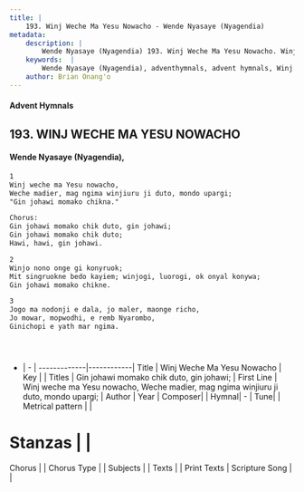 ```yaml
---
title: |
    193. Winj Weche Ma Yesu Nowacho - Wende Nyasaye (Nyagendia)
metadata:
    description: |
        Wende Nyasaye (Nyagendia) 193. Winj Weche Ma Yesu Nowacho. Winj weche ma Yesu nowacho, Weche madier, mag ngima winjiuru ji duto, mondo upargi; "Gin johawi momako chikna."  Chorus: Gin johawi momako chik duto, gin johawi; Gin johawi momako chik duto; Hawi, hawi, gin johawi.  
    keywords:  |
        Wende Nyasaye (Nyagendia), adventhymnals, advent hymnals, Winj Weche Ma Yesu Nowacho, Winj weche ma Yesu nowacho, Weche madier, mag ngima winjiuru ji duto, mondo upargi;. Gin johawi momako chik duto, gin johawi;
    author: Brian Onang'o
---
```


#### Advent Hymnals
## 193. WINJ WECHE MA YESU NOWACHO
####  Wende Nyasaye (Nyagendia),

```txt
1
Winj weche ma Yesu nowacho,
Weche madier, mag ngima winjiuru ji duto, mondo upargi;
"Gin johawi momako chikna."

Chorus:
Gin johawi momako chik duto, gin johawi;
Gin johawi momako chik duto;
Hawi, hawi, gin johawi.

2
Winjo nono onge gi konyruok;
Mit singruokne bedo kayiem; winjogi, luorogi, ok onyal konywa;
Gin johawi momako chikne.

3
Jogo ma nodonji e dala, jo maler, maonge richo,
Jo mowar, mopwodhi, e remb Nyarombo,
Ginichopi e yath mar ngima.





```

- |   -  |
-------------|------------|
Title | Winj Weche Ma Yesu Nowacho |
Key |  |
Titles | Gin johawi momako chik duto, gin johawi; |
First Line | Winj weche ma Yesu nowacho, Weche madier, mag ngima winjiuru ji duto, mondo upargi; |
Author | 
Year | 
Composer| |
Hymnal|  - |
Tune|  |
Metrical pattern | |
# Stanzas |  |
Chorus |  |
Chorus Type |  |
Subjects | |
Texts |  |
Print Texts | 
Scripture Song |  |
    
